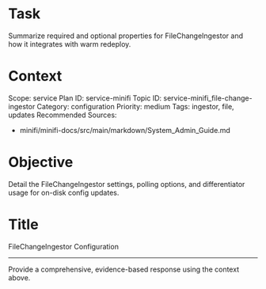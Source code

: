 # Task
Summarize required and optional properties for FileChangeIngestor and how it integrates with warm redeploy.

# Context
Scope: service
Plan ID: service-minifi
Topic ID: service-minifi_file-change-ingestor
Category: configuration
Priority: medium
Tags: ingestor, file, updates
Recommended Sources:
- minifi/minifi-docs/src/main/markdown/System_Admin_Guide.md

# Objective
Detail the FileChangeIngestor settings, polling options, and differentiator usage for on-disk config updates.

# Title
FileChangeIngestor Configuration

---

Provide a comprehensive, evidence-based response using the context above.
